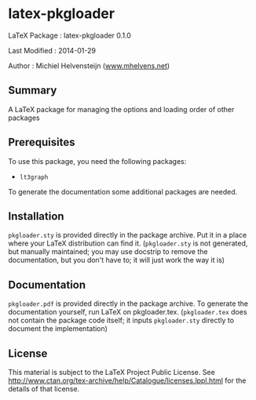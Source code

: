 latex-pkgloader
===============

LaTeX Package : latex-pkgloader 0.1.0

Last Modified : 2014-01-29

Author        : Michiel Helvensteijn  (www.mhelvens.net)


Summary
-------

A LaTeX package for managing the options and loading order of other packages


Prerequisites
-------------

To use this package, you need the following packages:

*  `lt3graph`

To generate the documentation some additional packages are needed.


Installation
-------------

`pkgloader.sty` is provided directly in the package archive. Put
it in a place where your LaTeX distribution can find it.
(`pkgloader.sty` is not generated, but manually maintained; you
 may use docstrip to remove the documentation, but you don't
 have to; it will just work the way it is)


Documentation
-------------

`pkgloader.pdf` is provided directly in the package archive. To
generate the documentation yourself, run LaTeX on pkgloader.tex.
(`pkgloader.tex` does not contain the package code itself; it inputs
 `pkgloader.sty` directly to document the implementation)


License
-------

This material is subject to the LaTeX Project Public License. See
http://www.ctan.org/tex-archive/help/Catalogue/licenses.lppl.html 
for the details of that license.